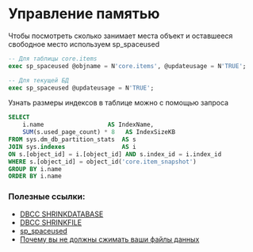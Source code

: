 # Управление памятью

Чтобы посмотреть сколько занимает места объект и оставшееся свободное место используем sp_spaceused

```sql
-- Для таблицы core.items
exec sp_spaceused @objname = N'core.items', @updateusage = N'TRUE';

-- Для текущей БД
exec sp_spaceused @updateusage = N'TRUE';
```

Узнать размеры индексов в таблице можно с помощью запроса

```sql
SELECT
    i.name                  AS IndexName,
    SUM(s.used_page_count) * 8   AS IndexSizeKB
FROM sys.dm_db_partition_stats  AS s 
JOIN sys.indexes                AS i
ON s.[object_id] = i.[object_id] AND s.index_id = i.index_id
WHERE s.[object_id] = object_id('core.item_snapshot')
GROUP BY i.name
ORDER BY i.name
```



### Полезные ссылки:  

- [DBCC SHRINKDATABASE](https://docs.microsoft.com/ru-ru/sql/t-sql/database-console-commands/dbcc-shrinkdatabase-transact-sql?view=sql-server-ver15)  
- [DBCC SHRINKFILE](https://docs.microsoft.com/ru-ru/sql/t-sql/database-console-commands/dbcc-shrinkfile-transact-sql?view=sql-server-ver15)  
- [sp_spaceused](https://docs.microsoft.com/ru-ru/sql/relational-databases/system-stored-procedures/sp-spaceused-transact-sql?view=sql-server-ver15)  
- [Почему вы не должны сжимать ваши файлы данных](https://habr.com/ru/post/330492/)  

